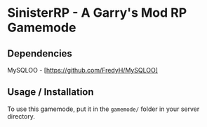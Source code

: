 # SinisterRP - A Garry's Mod RP Gamemode

## Dependencies

MySQLOO - [https://github.com/FredyH/MySQLOO]

## Usage / Installation

To use this gamemode, put it in the ```gamemode/``` folder in your server directory.


